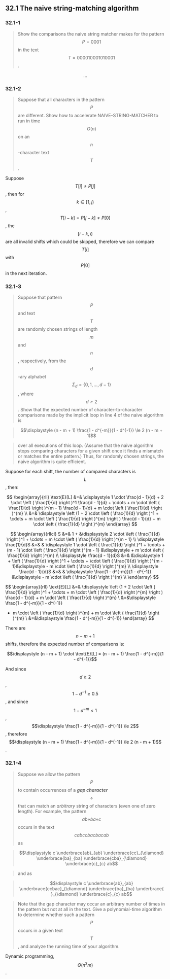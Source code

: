 ## 32.1 The naive string-matching algorithm

### 32.1-1

> Show the comparisons the naive string matcher makes for the pattern $$P = 0001$$ in the text $$T = 000010001010001$$.

$$\dots$$

### 32.1-2

> Suppose that all characters in the pattern $$P$$ are different. Show how to accelerate NAIVE-STRING-MATCHER to run in time $$O(n)$$ on an $$n$$-character text $$T$$.

Suppose $$T[i] \ne P[j]$$, then for $$k \in [1, j)$$, $$T[i - k] = P[j - k] \ne P[0]$$, the $$[i - k, i)$$ are all invalid shifts which could be skipped, therefore we can compare $$T[i]$$ with $$P[0]$$ in the next iteration.

### 32.1-3

> Suppose that pattern $$P$$ and text $$T$$ are randomly chosen strings of length $$m$$ and $$n$$, respectively, from the $$d$$-ary alphabet $$\Sigma_d = \{0, 1, \dots, d - 1 \}$$, where $$d \ge 2$$. Show that the expected number of character-to-character comparisons made by the implicit loop in line 4 of the naive algorithm is

> $$\displaystyle (n - m + 1) \frac{1 - d^{-m}}{1 - d^{-1}} \le 2 (n - m + 1)$$

> over all executions of this loop. (Assume that the naive algorithm stops comparing characters for a given shift once it finds a mismatch or matches the entire pattern.) Thus, for randomly chosen strings, the naive algorithm is quite efficient.

Suppose for each shift, the number of compared characters is $$L$$, then:

$$
\begin{array}{rll}
\text{E}[L] &=& 
\displaystyle 1 \cdot \frac{d - 1}{d} + 2 \cdot \left ( \frac{1}{d} \right )^1 \frac{d - 1}{d} + \cdots + m \cdot \left ( \frac{1}{d} \right )^{m - 1} \frac{d - 1}{d} + m \cdot \left ( \frac{1}{d} \right )^{m} \\
&=& 
\displaystyle \left (1 + 2 \cdot \left ( \frac{1}{d} \right )^1  + \cdots + m \cdot \left ( \frac{1}{d} \right )^{m} \right ) \frac{d - 1}{d} + m \cdot \left ( \frac{1}{d} \right )^{m}
\end{array}
$$

$$
\begin{array}{rllcl}
S &=& 1 + &\displaystyle 2 \cdot \left ( \frac{1}{d} \right )^1  + \cdots + m \cdot \left ( \frac{1}{d} \right )^{m - 1} \\
\displaystyle \frac{1}{d}S &=& &
\displaystyle 1 \cdot \left ( \frac{1}{d} \right )^1  + \cdots + (m - 1) \cdot \left ( \frac{1}{d} \right )^{m - 1} &\displaystyle  + m \cdot \left ( \frac{1}{d} \right )^{m} \\
\displaystyle \frac{d - 1}{d}S &=& &\displaystyle 1 +  \left ( \frac{1}{d} \right )^1  + \cdots + \cdot \left ( \frac{1}{d} \right )^{m - 1}&\displaystyle  - m \cdot \left ( \frac{1}{d} \right )^{m} \\
\displaystyle \frac{d - 1}{d}S &=& &
\displaystyle \frac{1 - d^{-m}}{1 - d^{-1}}
&\displaystyle  - m \cdot \left ( \frac{1}{d} \right )^{m} \\
\end{array}
$$

$$
\begin{array}{rll}
\text{E}[L] &=& 
\displaystyle \left (1 + 2 \cdot \left ( \frac{1}{d} \right )^1  + \cdots + m \cdot \left ( \frac{1}{d} \right )^{m} \right ) \frac{d - 1}{d} + m \cdot \left ( \frac{1}{d} \right )^{m} \\
&=&\displaystyle 
 \frac{1 - d^{-m}}{1 - d^{-1}}
 - m \cdot \left ( \frac{1}{d} \right )^{m}  + m \cdot \left ( \frac{1}{d} \right )^{m} \\
 &=&\displaystyle 
 \frac{1 - d^{-m}}{1 - d^{-1}}
\end{array}
$$

There are $$n - m + 1$$ shifts, therefore the expected number of comparisons is:

$$\displaystyle (n - m + 1) \cdot \text{E}[L] = (n - m + 1) \frac{1 - d^{-m}}{1 - d^{-1}}$$

And since $$d \ge 2$$, $$1 - d^{-1} \ge 0.5$$, and since $$1 - d^{-m} < 1$$, $$\displaystyle \frac{1 - d^{-m}}{1 - d^{-1}} \le 2$$, therefore $$\displaystyle (n - m + 1) \frac{1 - d^{-m}}{1 - d^{-1}} \le 2 (n - m + 1)$$.

### 32.1-4

> Suppose we allow the pattern $$P$$ to contain occurrences of a __*gap character*__ $$\diamond$$ that can match an _arbitrary_ string of characters (even one of zero length). For example, the pattern $$ab\diamond ba\diamond c$$ occurs in the text $$cabccbacbacab$$ as

> $$\displaystyle c \underbrace{ab}_{ab} \underbrace{cc}_{\diamond} \underbrace{ba}_{ba} \underbrace{cba}_{\diamond} \underbrace{c}_{c} ab$$

> and as

> $$\displaystyle c \underbrace{ab}_{ab} \underbrace{ccbac}_{\diamond} \underbrace{ba}_{ba} \underbrace{ }_{\diamond} \underbrace{c}_{c} ab$$

> Note that the gap character may occur an arbitrary number of times in the pattern but not at all in the text. Give a polynomial-time algorithm to determine whether such a pattern $$P$$ occurs in a given text $$T$$, and analyze the running time of your algorithm.

Dynamic programming, $$\Theta(n^2 m)$$.
